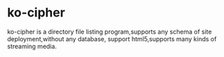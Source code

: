 # ko-cipher
 ko-cipher is a directory file listing program,supports any schema of site deployment,without any database, support html5,supports many kinds of streaming media.
